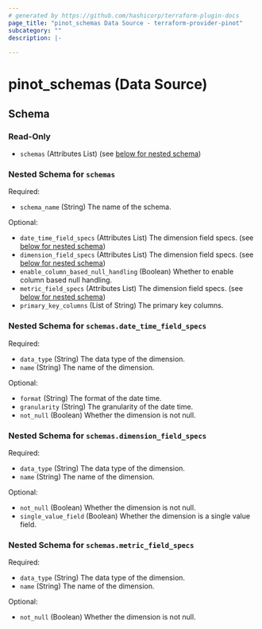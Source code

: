 ```yaml
---
# generated by https://github.com/hashicorp/terraform-plugin-docs
page_title: "pinot_schemas Data Source - terraform-provider-pinot"
subcategory: ""
description: |-
  
---
```


# pinot_schemas (Data Source)





<!-- schema generated by tfplugindocs -->
## Schema

### Read-Only

- `schemas` (Attributes List) (see [below for nested schema](#nestedatt--schemas))

<a id="nestedatt--schemas"></a>
### Nested Schema for `schemas`

Required:

- `schema_name` (String) The name of the schema.

Optional:

- `date_time_field_specs` (Attributes List) The dimension field specs. (see [below for nested schema](#nestedatt--schemas--date_time_field_specs))
- `dimension_field_specs` (Attributes List) The dimension field specs. (see [below for nested schema](#nestedatt--schemas--dimension_field_specs))
- `enable_column_based_null_handling` (Boolean) Whether to enable column based null handling.
- `metric_field_specs` (Attributes List) The dimension field specs. (see [below for nested schema](#nestedatt--schemas--metric_field_specs))
- `primary_key_columns` (List of String) The primary key columns.

<a id="nestedatt--schemas--date_time_field_specs"></a>
### Nested Schema for `schemas.date_time_field_specs`

Required:

- `data_type` (String) The data type of the dimension.
- `name` (String) The name of the dimension.

Optional:

- `format` (String) The format of the date time.
- `granularity` (String) The granularity of the date time.
- `not_null` (Boolean) Whether the dimension is not null.


<a id="nestedatt--schemas--dimension_field_specs"></a>
### Nested Schema for `schemas.dimension_field_specs`

Required:

- `data_type` (String) The data type of the dimension.
- `name` (String) The name of the dimension.

Optional:

- `not_null` (Boolean) Whether the dimension is not null.
- `single_value_field` (Boolean) Whether the dimension is a single value field.


<a id="nestedatt--schemas--metric_field_specs"></a>
### Nested Schema for `schemas.metric_field_specs`

Required:

- `data_type` (String) The data type of the dimension.
- `name` (String) The name of the dimension.

Optional:

- `not_null` (Boolean) Whether the dimension is not null.
